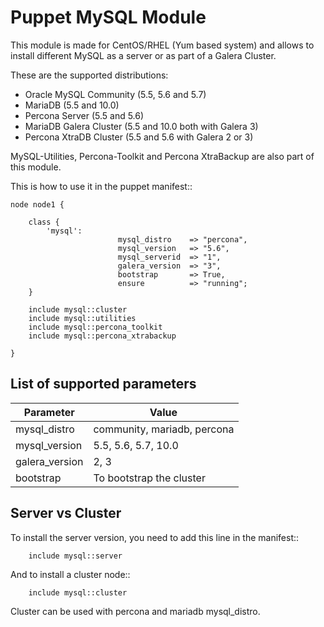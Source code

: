 Puppet MySQL Module
============

This module is made for CentOS/RHEL (Yum based system) and allows to install different MySQL as a server
or as part of a Galera Cluster.

These are the supported distributions:

- Oracle MySQL Community (5.5, 5.6 and 5.7)
- MariaDB (5.5 and 10.0)
- Percona Server (5.5 and 5.6)
- MariaDB Galera Cluster (5.5 and 10.0 both with Galera 3)
- Percona XtraDB Cluster (5.5 and 5.6 with Galera 2 or 3)


MySQL-Utilities, Percona-Toolkit and Percona XtraBackup are also part of this module.


This is how to use it in the puppet manifest::

    node node1 {

        class {
            'mysql':
                            mysql_distro    => "percona",
                            mysql_version   => "5.6",
                            mysql_serverid  => "1",
                            galera_version  => "3",
                            bootstrap       => True,
                            ensure          => "running";
        }

        include mysql::cluster
        include mysql::utilities
        include mysql::percona_toolkit
        include mysql::percona_xtrabackup

    }


List of supported parameters
-----------------------------

| Parameter      | Value                       |
| ---------------|-----------------------------|
| mysql_distro   | community, mariadb, percona |
| mysql_version  | 5.5, 5.6, 5.7, 10.0         |
| galera_version | 2, 3                        |
| bootstrap      | To bootstrap the cluster    |


Server vs Cluster
-----------------

To install the server version, you need to add this line in the manifest::

        include mysql::server

And to install a cluster node::
        
        include mysql::cluster

Cluster can be used with percona and mariadb mysql_distro.

